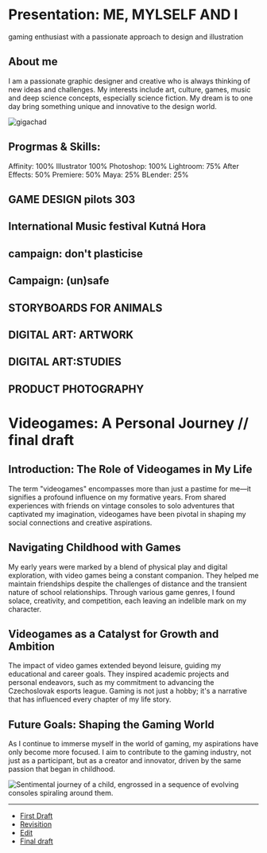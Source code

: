 # Presentation: ME, MYLSELF AND I

gaming enthusiast with a passionate approach to design and illustration


## About me

I am a passionate graphic designer and creative who is always thinking of new ideas and challenges. My interests include art, culture, games, music and deep science concepts, especially science fiction. My dream is to one day bring something unique and innovative to the design world.

![gigachad](https://github.com/Vortaron/english-for-designers/assets/48156360/77707701-5167-4fb9-a716-c5fc60f075d9)

## Progrmas & Skills:

Affinity: 100%
Illustrator 100%
Photoshop: 100%
Lightroom: 75%
After Effects: 50%
Premiere: 50%
Maya: 25%
BLender: 25%

## GAME DESIGN pilots 303

## International Music festival Kutná Hora

## campaign: don't plasticise

## Campaign: (un)safe

## STORYBOARDS FOR ANIMALS

## DIGITAL ART: ARTWORK

## DIGITAL ART:STUDIES

## PRODUCT PHOTOGRAPHY



# Videogames: A Personal Journey // final draft

## Introduction: The Role of Videogames in My Life
The term "videogames" encompasses more than just a pastime for me—it signifies a profound influence on my formative years. From shared experiences with friends on vintage consoles to solo adventures that captivated my imagination, videogames have been pivotal in shaping my social connections and creative aspirations.

## Navigating Childhood with Games
My early years were marked by a blend of physical play and digital exploration, with video games being a constant companion. They helped me maintain friendships despite the challenges of distance and the transient nature of school relationships. Through various game genres, I found solace, creativity, and competition, each leaving an indelible mark on my character.

## Videogames as a Catalyst for Growth and Ambition
The impact of video games extended beyond leisure, guiding my educational and career goals. They inspired academic projects and personal endeavors, such as my commitment to advancing the Czechoslovak esports league. Gaming is not just a hobby; it's a narrative that has influenced every chapter of my life story.

## Future Goals: Shaping the Gaming World
As I continue to immerse myself in the world of gaming, my aspirations have only become more focused. I aim to contribute to the gaming industry, not just as a participant, but as a creator and innovator, driven by the same passion that began in childhood.

![Sentimental journey of a child, engrossed in a sequence of evolving consoles spiraling around them.](https://github.com/Vortaron/english-for-designers/assets/48156360/fb55aaa7-b4e4-46b7-8d64-9707a0409043)


-----------------------------------------------------

- [First Draft](first-draft.md)
- [Revisition](revisition.md)
- [Edit](edit.md)
- [Final draft](index.md)
